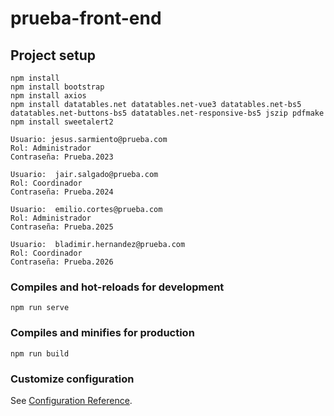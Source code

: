 # prueba-front-end

## Project setup
```
npm install
npm install bootstrap
npm install axios
npm install datatables.net datatables.net-vue3 datatables.net-bs5 datatables.net-buttons-bs5 datatables.net-responsive-bs5 jszip pdfmake
npm install sweetalert2

Usuario: jesus.sarmiento@prueba.com
Rol: Administrador
Contraseña: Prueba.2023

Usuario:  jair.salgado@prueba.com
Rol: Coordinador
Contraseña: Prueba.2024

Usuario:  emilio.cortes@prueba.com
Rol: Administrador
Contraseña: Prueba.2025

Usuario:  bladimir.hernandez@prueba.com
Rol: Coordinador
Contraseña: Prueba.2026

```

### Compiles and hot-reloads for development
```
npm run serve
```

### Compiles and minifies for production
```
npm run build
```

### Customize configuration
See [Configuration Reference](https://cli.vuejs.org/config/).
